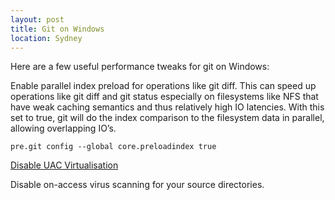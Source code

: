 ```yaml
---
layout: post
title: Git on Windows
location: Sydney
---
```


Here are a few useful performance tweaks for git on Windows:

Enable parallel index preload for operations like git diff. This can speed up operations like git diff and git status especially on filesystems like NFS that have weak caching semantics and thus relatively high IO latencies. With this set to true, git will do the index comparison to the filesystem data in parallel, allowing overlapping IO’s.

    pre.git config --global core.preloadindex true

[Disable UAC Virtualisation](http://wiki.inisec.com/index.php/Disable_UAC_Virtualization)

Disable on-access virus scanning for your source directories.
